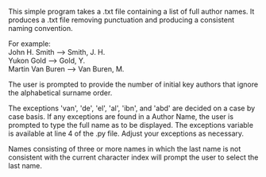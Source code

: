 This simple program takes a .txt file containing a list of full author names.
It produces a .txt file removing punctuation and producing a consistent naming convention.

For example:  
John H. Smith		-->		Smith, J. H.  
Yukon Gold			-->		Gold, Y.  
Martin Van Buren	-->		Van Buren, M.

The user is prompted to provide the number of initial key authors that ignore the alphabetical surname order.

The exceptions 'van', 'de', 'el', 'al', 'ibn', and 'abd' are decided on a case by case basis. 
If any exceptions are found in a Author Name, the user is prompted to type the full name as to be displayed. 
The exceptions variable is available at line 4 of the .py file. Adjust your exceptions as necessary. 

Names consisting of three or more names in which the last name is not consistent with the current character index will prompt the user to select the last name.
